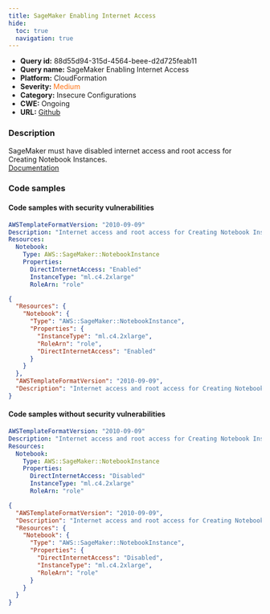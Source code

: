 ```yaml
---
title: SageMaker Enabling Internet Access
hide:
  toc: true
  navigation: true
---
```


<style>
  .highlight .hll {
    background-color: #ff171742;
  }
  .md-content {
    max-width: 1100px;
    margin: 0 auto;
  }
</style>

-   **Query id:** 88d55d94-315d-4564-beee-d2d725feab11
-   **Query name:** SageMaker Enabling Internet Access
-   **Platform:** CloudFormation
-   **Severity:** <span style="color:#ff7213">Medium</span>
-   **Category:** Insecure Configurations
-   **CWE:** Ongoing
-   **URL:** [Github](https://github.com/Checkmarx/kics/tree/master/assets/queries/cloudFormation/aws/sagemaker_enabling_internet_access)

### Description
SageMaker must have disabled internet access and root access for Creating Notebook Instances.<br>
[Documentation](https://docs.aws.amazon.com/sagemaker/latest/dg/security_iam_id-based-policy-examples.html#sagemaker-condition-nbi-lockdown)

### Code samples
#### Code samples with security vulnerabilities
```yaml title="Positive test num. 1 - yaml file" hl_lines="7"
AWSTemplateFormatVersion: "2010-09-09"
Description: "Internet access and root access for Creating Notebook Instances"
Resources:
  Notebook:
    Type: AWS::SageMaker::NotebookInstance
    Properties:
      DirectInternetAccess: "Enabled"
      InstanceType: "ml.c4.2xlarge"
      RoleArn: "role"

```
```json title="Positive test num. 2 - json file" hl_lines="8"
{
  "Resources": {
    "Notebook": {
      "Type": "AWS::SageMaker::NotebookInstance",
      "Properties": {
        "InstanceType": "ml.c4.2xlarge",
        "RoleArn": "role",
        "DirectInternetAccess": "Enabled"
      }
    }
  },
  "AWSTemplateFormatVersion": "2010-09-09",
  "Description": "Internet access and root access for Creating Notebook Instances"
}

```


#### Code samples without security vulnerabilities
```yaml title="Negative test num. 1 - yaml file"
AWSTemplateFormatVersion: "2010-09-09"
Description: "Internet access and root access for Creating Notebook Instances"
Resources:
  Notebook:
    Type: AWS::SageMaker::NotebookInstance
    Properties:
      DirectInternetAccess: "Disabled"
      InstanceType: "ml.c4.2xlarge"
      RoleArn: "role"

```
```json title="Negative test num. 2 - json file"
{
  "AWSTemplateFormatVersion": "2010-09-09",
  "Description": "Internet access and root access for Creating Notebook Instances",
  "Resources": {
    "Notebook": {
      "Type": "AWS::SageMaker::NotebookInstance",
      "Properties": {
        "DirectInternetAccess": "Disabled",
        "InstanceType": "ml.c4.2xlarge",
        "RoleArn": "role"
      }
    }
  }
}

```

